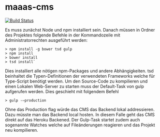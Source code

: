 # maaas-cms
[![Build Status](https://magnum.travis-ci.com/MethodenMann/maaas-cms.svg?token=6vDPnmZX2D8idToPpScx&branch=master)](https://magnum.travis-ci.com/MethodenMann/maaas-cms)


Es muss zunächst Node und npm installiert sein. Danach müssen in Ordner des Projektes folgende Befehle in der Kommandozeile mit Administratorrechten ausgeführt werden:
```
> npm install -g bower tsd gulp
> npm install
> bower install
> tsd install`
```

Dies installiert alle nötigen npm-Packages und andere Abhängigkeiten. tsd beinhaltet die Typen-Definitionen der verwendeten Frameworks welche für Type-Script benötigt werden.
Um den Source-Code zu kompilieren und einen Lokalen Web-Server zu starten muss der Default-Task von gulp aufgerufen werden. Dies geschieht mit folgendem Befehl

`> gulp -–production`

Ohne das Production flag würde das CMS das Backend lokal addressieren. Dazu müsste man das Backend local hosten. In diesem Falle geht das CMS direkt auf das Heroku Backened.
Der Gulp-Task startet zudem auch sogenannte Watches welche auf Fileänderungen reagieren und das Projekt neu kompilieren.
